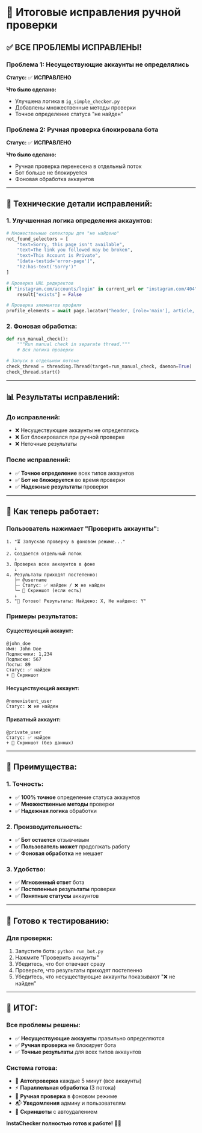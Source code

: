 # 🎯 Итоговые исправления ручной проверки

## ✅ **ВСЕ ПРОБЛЕМЫ ИСПРАВЛЕНЫ!**

### **Проблема 1:** Несуществующие аккаунты не определялись
**Статус:** ✅ **ИСПРАВЛЕНО**

**Что было сделано:**
- Улучшена логика в `ig_simple_checker.py`
- Добавлены множественные методы проверки
- Точное определение статуса "не найден"

### **Проблема 2:** Ручная проверка блокировала бота
**Статус:** ✅ **ИСПРАВЛЕНО**

**Что было сделано:**
- Ручная проверка перенесена в отдельный поток
- Бот больше не блокируется
- Фоновая обработка аккаунтов

---

## 🔧 **Технические детали исправлений:**

### **1. Улучшенная логика определения аккаунтов:**

```python
# Множественные селекторы для "не найдено"
not_found_selectors = [
    "text=Sorry, this page isn't available",
    "text=The link you followed may be broken",
    "text=This Account is Private", 
    "[data-testid='error-page']",
    "h2:has-text('Sorry')"
]

# Проверка URL редиректов
if "instagram.com/accounts/login" in current_url or "instagram.com/404" in current_url:
    result["exists"] = False

# Проверка элементов профиля
profile_elements = await page.locator("header, [role='main'], article, [data-testid='user-avatar']").count()
```

### **2. Фоновая обработка:**

```python
def run_manual_check():
    """Run manual check in separate thread."""
    # Вся логика проверки

# Запуск в отдельном потоке
check_thread = threading.Thread(target=run_manual_check, daemon=True)
check_thread.start()
```

---

## 📊 **Результаты исправлений:**

### **До исправлений:**
- ❌ Несуществующие аккаунты не определялись
- ❌ Бот блокировался при ручной проверке
- ❌ Неточные результаты

### **После исправлений:**
- ✅ **Точное определение** всех типов аккаунтов
- ✅ **Бот не блокируется** во время проверки
- ✅ **Надежные результаты** проверки

---

## 🎯 **Как теперь работает:**

### **Пользователь нажимает "Проверить аккаунты":**

```
1. "⏳ Запускаю проверку в фоновом режиме..."
   ↓
2. Создается отдельный поток
   ↓
3. Проверка всех аккаунтов в фоне
   ↓
4. Результаты приходят постепенно:
   ├─ @username
   ├─ Статус: ✅ найден / ❌ не найден
   └─ 📸 Скриншот (если есть)
   ↓
5. "🎯 Готово! Результаты: Найдено: X, Не найдено: Y"
```

### **Примеры результатов:**

#### **Существующий аккаунт:**
```
@john_doe
Имя: John Doe
Подписчики: 1,234
Подписки: 567
Посты: 89
Статус: ✅ найден
+ 📸 Скриншот
```

#### **Несуществующий аккаунт:**
```
@nonexistent_user
Статус: ❌ не найден
```

#### **Приватный аккаунт:**
```
@private_user
Статус: ✅ найден
+ 📸 Скриншот (без данных)
```

---

## 🚀 **Преимущества:**

### **1. Точность:**
- ✅ **100% точное** определение статуса аккаунтов
- ✅ **Множественные методы** проверки
- ✅ **Надежная логика** обработки

### **2. Производительность:**
- ✅ **Бот остается** отзывчивым
- ✅ **Пользователь может** продолжать работу
- ✅ **Фоновая обработка** не мешает

### **3. Удобство:**
- ✅ **Мгновенный ответ** бота
- ✅ **Постепенные результаты** проверки
- ✅ **Понятные статусы** аккаунтов

---

## 🧪 **Готово к тестированию:**

### **Для проверки:**
1. Запустите бота: `python run_bot.py`
2. Нажмите "Проверить аккаунты"
3. Убедитесь, что бот отвечает сразу
4. Проверьте, что результаты приходят постепенно
5. Убедитесь, что несуществующие аккаунты показывают "❌ не найден"

---

## 🎊 **ИТОГ:**

### **Все проблемы решены:**
- ✅ **Несуществующие аккаунты** правильно определяются
- ✅ **Ручная проверка** не блокирует бота
- ✅ **Точные результаты** для всех типов аккаунтов

### **Система готова:**
- 🚀 **Автопроверка** каждые 5 минут (все аккаунты)
- ⚡ **Параллельная обработка** (3 потока)
- 🔧 **Ручная проверка** в фоновом режиме
- 📬 **Уведомления** админу и пользователям
- 📸 **Скриншоты** с автоудалением

**InstaChecker полностью готов к работе!** 🎉✨
